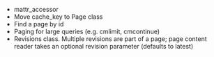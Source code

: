 * mattr_accessor
* Move cache_key to Page class
* Find a page by id
* Paging for large queries (e.g. cmlimit, cmcontinue)
* Revisions class. Multiple revisions are part of a page; page content reader takes an optional revision parameter (defaults to latest)
